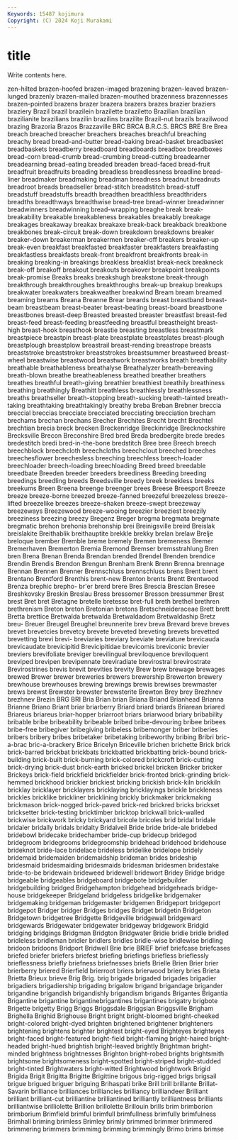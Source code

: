 ```yaml
---
Keywords: 15487 kojimura
Copyright: (C) 2024 Koji Murakami
---
```


# title

Write contents here.



zen-hilted brazen-hoofed
brazen-imaged brazening brazen-leaved brazen-lunged brazenly brazen-mailed brazen-mouthed brazenness brazennesses brazen-pointed
brazens brazer brazera brazers brazes brazier braziers braziery Brazil brazil
brazilein brazilette braziletto Brazilian brazilian brazilianite brazilians brazilin brazilins brazilite
Brazil-nut brazils brazilwood brazing Brazoria Brazos Brazzaville BRC BRCA B.R.C.S.
BRCS BRE Bre Brea breach breached breacher breachers breaches breachful
breaching breachy bread bread-and-butter bread-baking bread-basket breadbasket breadbaskets breadberry breadboard
breadboards breadbox breadboxes bread-corn bread-crumb bread-crumbing bread-cutting breadearner breadearning bread-eating
breaded breaden bread-faced bread-fruit breadfruit breadfruits breading breadless breadlessness breadline
bread-liner breadmaker breadmaking breadman breadness breadnut breadnuts breadroot breads breadseller
bread-stitch breadstitch bread-stuff breadstuff breadstuffs breadth breadthen breadthless breadthriders breadths
breadthways breadthwise bread-tree bread-winner breadwinner breadwinners breadwinning bread-wrapping breaghe break
break- breakability breakable breakableness breakables breakably breakage breakages breakaway breakax
breakaxe break-back breakback breakbone breakbones break-circuit break-down breakdown breakdowns breaker
breaker-down breakerman breakermen breaker-off breakers breaker-up break-even breakfast breakfasted breakfaster
breakfasters breakfasting breakfastless breakfasts break-front breakfront breakfronts break-in breaking breaking-in
breakings breakless breaklist break-neck breakneck break-off breakoff breakout breakouts breakover
breakpoint breakpoints break-promise Breaks breaks breakshugh breakstone break-through breakthrough breakthroughes
breakthroughs break-up breakup breakups breakwater breakwaters breakweather breakwind Bream bream
breamed breaming breams Breana Breanne Brear breards breast breastband breast-beam
breastbeam breast-beater breast-beating breast-board breastbone breastbones breast-deep Breasted breasted breaster
breastfast breast-fed breast-feed breast-feeding breastfeeding breastful breastheight breast-high breast-hook breasthook
breastie breasting breastless breastmark breastpiece breastpin breast-plate breastplate breastplates breast-plough
breastplough breastplow breastrail breast-rending breastrope breasts breaststroke breaststroker breaststrokes breastsummer
breastweed breast-wheel breastwise breastwood breastwork breastworks breath breathability breathable breathableness
breathalyse Breathalyzer breath-bereaving breath-blown breathe breatheableness breathed breather breathers breathes
breathful breath-giving breathier breathiest breathily breathiness breathing breathingly Breathitt breathless
breathlessly breathlessness breaths breathseller breath-stopping breath-sucking breath-tainted breath-taking breathtaking breathtakingly
breathy breba Breban Brebner breccia breccial breccias brecciate brecciated brecciating
brecciation brecham brechams brechan brechans Brecher Brechites Brecht brecht Brechtel
brechtian brecia breck brecken Breckenridge Breckinridge Brecknockshire Brecksville Brecon Breconshire
Bred bred Breda bredbergite brede bredes bredestitch bredi bred-in-the-bone bredstitch
Bree bree Breech breech breechblock breechcloth breechcloths breechclout breeched breeches
breechesflower breechesless breeching breechless breech-loader breechloader breech-loading breechloading Breed breed
breedable breedbate Breeden breeder breeders breediness Breeding breeding breedings breedling
breeds Breedsville breedy breek breekless breeks breekums Breen Breena breenge
breenger brees Breese Breesport Breeze breeze breeze-borne breezed breeze-fanned breezeful
breezeless breeze-lifted breezelike breezes breeze-shaken breeze-swept breezeway breezeways Breezewood breeze-wooing
breezier breeziest breezily breeziness breezing breezy Bregenz Breger bregma bregmata
bregmate bregmatic brehon brehonia brehonship brei Breinigsville breird Breislak breislakite
Breithablik breithauptite brekkle brekky brelan brelaw Brelje breloque brember Bremble
breme bremely Bremen bremeness Bremer Bremerhaven Bremerton Bremia Bremond Bremser
bremsstrahlung Bren bren Brena Brenan Brenda Brendan brended Brendel Brenden
brendice Brendin Brendis Brendon Brengun Brenham Brenk Brenn Brenna brennage
Brennan Brennen Brenner Brennschluss brennschluss brens Brent brent Brentano Brentford
Brenthis brent-new Brenton brents Brentt Brentwood Brenza brephic brepho- br'er
brerd brere Bres Brescia Brescian Bresee Breshkovsky Breskin Breslau Bress
bressomer Bresson bressummer Brest brest Bret bret Bretagne bretelle bretesse
bret-full breth brethel brethren brethrenism Breton breton Bretonian bretons Bretschneideraceae
Brett brett Bretta brettice Bretwalda bretwalda Bretwaldadom Bretwaldaship Bretz breu-
Breuer Breugel Breughel breunnerite brev breva Brevard breve breves brevet
brevetcies brevetcy brevete breveted breveting brevets brevetted brevetting brevi brevi-
breviaries breviary breviate breviature brevicauda brevicaudate brevicipitid Brevicipitidae brevicomis breviconic
brevier breviers brevifoliate breviger brevilingual breviloquence breviloquent breviped brevipen brevipennate
breviradiate brevirostral brevirostrate Brevirostrines brevis brevit brevities brevity Brew brew
brewage brewages brewed Brewer brewer breweries brewers brewership Brewerton brewery
brewhouse brewhouses brewing brewings brewis brewises brewmaster brews brewst Brewster
brewster brewsterite Brewton Brey brey Brezhnev brezhnev Brezin BRG BRI
Bria Brian brian Briana Briand Brianhead Brianna Brianne Briano Briant
briar briarberry Briard briard briards Briarean briared Briareus briareus briar-hopper
briarroot briars briarwood briary bribability bribable bribe bribeability bribeable bribed
bribe-devouring bribee bribees bribe-free bribegiver bribegiving bribeless bribemonger briber briberies
bribers bribery bribes bribetaker bribetaking bribeworthy bribing Bribri bric-a-brac bric-a-brackery
Brice Bricelyn Briceville brichen brichette Brick brick brick-barred brickbat brickbats
brickbatted brickbatting brick-bound brick-building brick-built brick-burning brick-colored brickcroft brick-cutting brick-drying
brick-dust brick-earth bricked brickel bricken Bricker bricker Brickeys brick-field brickfield
brickfielder brick-fronted brick-grinding brick-hemmed brickhood brickier brickiest bricking brickish brick-kiln
brickkiln bricklay bricklayer bricklayers bricklaying bricklayings brickle brickleness brickles bricklike
brickliner bricklining brickly brickmaker brickmaking brickmason brick-nogged brick-paved brick-red brickred
bricks brickset bricksetter brick-testing bricktimber bricktop brickwall brick-walled brickwise brickwork
bricky brickyard bricole bricoles brid bridal bridale bridaler bridally bridals
bridalty Bridalveil Bride bride bride-ale bridebed bridebowl bridecake bridechamber bride-cup
bridecup bridegod bridegroom bridegrooms bridegroomship bridehead bridehood bridehouse brideknot bride-lace
bridelace brideless bridelike bridelope bridely bridemaid bridemaiden bridemaidship brideman brides
brideship bridesmaid bridesmaiding bridesmaids bridesman bridesmen bridestake bride-to-be bridewain brideweed
bridewell bridewort Bridey Bridge bridge bridgeable bridgeables bridgeboard bridgebote bridgebuilder
bridgebuilding bridged Bridgehampton bridgehead bridgeheads bridge-house bridgekeeper Bridgeland bridgeless bridgelike
bridgemaker bridgemaking bridgeman bridgemaster bridgemen Bridgeport bridgeport bridgepot Bridger bridger
Bridges bridges Bridget bridgetin Bridgeton Bridgetown bridgetree Bridgette Bridgeville bridgewall
bridgeward bridgewards Bridgewater bridgewater bridgeway bridgework Bridgid bridging bridgings Bridgman
Bridgton Bridgwater Bridie bridie bridle bridled bridleless bridleman bridler bridlers
bridles bridle-wise bridlewise bridling bridoon bridoons Bridport Bridwell Brie brie
BRIEF brief briefcase briefcases briefed briefer briefers briefest briefing briefings
briefless brieflessly brieflessness briefly briefness briefnesses briefs Brielle Brien Brier
brier brierberry briered Brierfield brierroot briers brierwood briery bries Brieta
Brietta Brieux brieve Brig Brig. brig brigade brigaded brigades brigadier
brigadiers brigadiership brigading brigalow brigand brigandage brigander brigandine brigandish brigandishly
brigandism brigands Brigantes Brigantia Brigantine brigantine brigantinebrigantines brigantines brigatry brigbote
Brigette brigetty Brigg Briggs Briggsdale Briggsian Briggsville Brigham Brighella Brighid
Brighouse Bright bright bright-bloomed bright-cheeked bright-colored bright-dyed brighten brightened brightener
brighteners brightening brightens brighter brightest bright-eyed Brighteyes brighteyes bright-faced bright-featured
bright-field bright-flaming bright-haired bright-headed bright-hued brightish bright-leaved brightly Brightman bright-minded
brightness brightnesses Brighton bright-robed brights brightsmith brightsome brightsomeness bright-spotted bright-striped
bright-studded bright-tinted Brightwaters bright-witted Brightwood brightwork Brigid Brigida Brigit Brigitta
Brigitte Brigittine brigous brig-rigged brigs brigsail brigue brigued briguer briguing
Brihaspati brike Brill brill brillante Brillat-Savarin brilliance brilliances brilliancies brilliancy
brilliandeer Brilliant brilliant brilliant-cut brilliantine brilliantined brilliantly brilliantness brilliants brilliantwise
brilliolette Brillion brillolette Brillouin brills brim brimborion brimborium Brimfield brimful
brimfull brimfullness brimfully brimfulness Brimhall briming brimless Brimley brimly brimmed
brimmer brimmered brimmering brimmers brimmimg brimming brimmingly Brimo brims brimse
